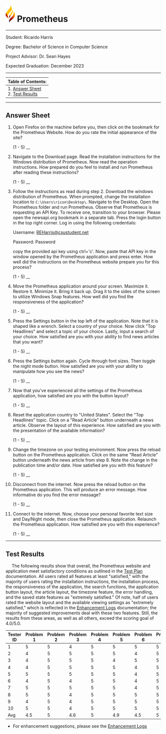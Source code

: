
# <img src="../media/prometheus_logo.png" style="width:30px"> Prometheus

---
Student: Ricardo Harris

Degree: Bachelor of Science in Computer Science

Project Advisor: Dr. Sean Hayes

Expected Graduation: December 2023

---

<table>
	<thead>
		<tr>
			<th align="left">
				Table of Contents:
			</th>
		</tr>
	</thead>
	<tbody>
		<tr>
			<td>
				1. <a href="#answer">Answer Sheet</a><br />
				2. <a href="#result">Test Results</a>
			</td>
		</tr>
	</tbody>
</table>

---
## Answer Sheet <a id="answer"></a>
1. Open Firefox on the machine before you, then click on the bookmark for the Prometheus Website. How do you rate the initial appearance of the site?

	(1 - 5) __

2. Navigate to the Download page. Read the installation instructions for the Windows distribution of Prometheus. Now read the operation instructions. How prepared do you feel to install and run Prometheus after reading these instructions?

	(1 - 5) __

3. Follow the instructions as read during step 2. Download the windows distribution of Prometheus. When prompted, change the installation location to ```C:\Users\ricon\Desktop\```. Navigate to the Desktop. Open the Prometheus folder and run Prometheus. Observe that Prometheus is requesting an API Key. To receive one, transition to your browser. Please open the newsapi.org bookmark in a separate tab. Press the login button in the top right corner. Log in using the following credentials:

	Username: REHarris@csustudent.net

	Password: Password

	copy the provided api key using ctrl+'c'. Now, paste that API key in the window opened by the Prometheus application and press enter. How well did the instructions on the Prometheus website prepare you for this process?

	(1 - 5) __

4. Move the Prometheus application around your screen. Maximize it. Restore it. Minimize it. Bring it back up. Drag it to the sides of the screen to utilize Windows Snap features. How well did you find the responsiveness of the application?

	(1 - 5) __

5. Press the Settings button in the top left of the application. Note that it is shaped like a wrench. Select a country of your choice. Now click "Top Headlines" and select a topic of your choice. Lastly, input a search of your choice. How satisfied are you with your ability to find news articles that you want?

	(1 - 5) __

6. Press the Settings button again. Cycle through font sizes. Then toggle the night mode button. How satisfied are you with your ability to manipulate how you see the news?

	(1 - 5) __

7. Now that you've experienced all the settings of the Prometheus application, how satisfied are you with the button layout?

	(1 - 5) __

8. Reset the application country to "United States". Select the "Top Headlines" topic. Click on a "Read Article" button underneath a news article. Observe the layout of this experience. How satisfied are you with the presentation of the available information?

	(1 - 5) __

9. Change the timezone on your testing environment. Now press the reload button on the Prometheus application. Click on the same "Read Article" button underneath the news article from step 8. Note the change in the publication time and/or date. How satisfied are you with this feature?

	(1 - 5) __

10. Disconnect from the internet. Now press the reload button on the Prometheus application. This will produce an error message. How informative do you find the error message?

	(1 - 5) __

11. Connect to the internet. Now, choose your personal favorite text size and Day/Night mode, then close the Prometheus application. Relaunch the Prometheus application. How satisfied are you with this experience?

	(1 - 5) __

---
## Test Results <a id="result"></a>

<p>
	&nbsp;&nbsp;&nbsp;&nbsp;&nbsp;The following results show that overall, the Prometheus website and application meet satisfactory conditions as outlined in the <a href="https://github.com/RicoNoSuave/CSU_Senior_Project/blob/master/tests/Prometheus%20Test%20Plan.md">Test Plan</a> documentation. All users rated all features at least "satisfied," with the majority of users rating the installation instructions, the installation process, the responsiveness of the application, the search functions, the application button layout, the article layout, the timezone feature, the error handling, and the saved state features as "extremely satisfied." Of note, half of users rated the website layout and the available viewing settings as "extremely satisfied," which is reflected in the <a href="https://github.com/RicoNoSuave/CSU_Senior_Project/blob/master/tests/Prometheus%20Enhancement%20Logs.md">Enhancement Logs</a> documentation; the majority of suggested improvements deal with these two features. Still, the results from these areas, as well as all others, exceed the scoring goal of 4.0/5.0.
</p>

| Tester ID | Problem 1 | Problem 2 | Problem 3 | Problem 4 | Problem 5 | Problem 6 | Problem 7 | Problem 8 | Problem 9 | Problem 10 | Problem 11 | Average |
|-----------|-----------|-----------|-----------|-----------|-----------|-----------|-----------|-----------|-----------|------------|------------|---------|
| 1 | 5 | 5 | 4 | 5 | 5 | 5 | 5 | 5 | 5 | 5 | 5 | 4.91 |
| 2 | 4 | 5 | 5 | 5 | 5 | 4 | 5 | 5 | 5 | 4 | 5 | 4.73 |
| 3 | 4 | 5 | 5 | 5 | 4 | 5 | 5 | 5 | 5 | 5 | 5 | 4.82 |
| 4 | 4 | 5 | 5 | 5 | 5 | 4 | 5 | 5 | 5 | 5 | 4 | 4.73 |
| 5 | 5 | 5 | 5 | 5 | 5 | 4 | 5 | 5 | 5 | 4 | 5 | 4.82 |
| 6 | 4 | 5 | 4 | 5 | 5 | 4 | 5 | 5 | 5 | 5 | 5 | 4.73 |
| 7 | 5 | 5 | 5 | 5 | 5 | 4 | 5 | 5 | 5 | 5 | 5 | 4.91 |
| 8 | 5 | 5 | 4 | 5 | 5 | 5 | 5 | 5 | 5 | 5 | 5 | 4.91 |
| 9 | 4 | 5 | 4 | 5 | 5 | 5 | 5 | 5 | 5 | 4 | 5 | 4.73 |
| 10 | 5 | 5 | 4 | 5 | 5 | 5 | 5 | 5 | 5 | 5 | 5 | 4.91 |
| Avg | 4.5 | 5 | 4.6 | 5 | 4.9 | 4.5 | 5 | 5 | 5 | 4.7 | 4.9 | 4.82 |

* For enhancement suggestions, please see the <a href="https://github.com/RHarris87345/CSU-Senior-Project/blob/master/tests/Prometheus%20Enhancement%20Logs.md"> Enhancement Logs</a>
